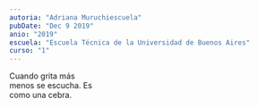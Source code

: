 ```yaml
---
autoria: "Adriana Muruchiescuela"
pubDate: "Dec 9 2019"
anio: "2019"
escuela: "Escuela Técnica de la Universidad de Buenos Aires"
curso: "1"
---
```


Cuando grita más\
menos se escucha. Es\
como una cebra.
